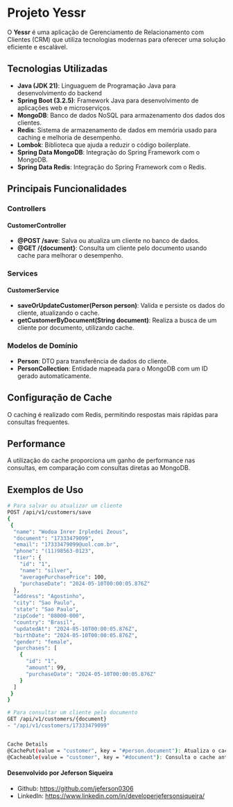 # Projeto Yessr

O **Yessr** é uma aplicação de Gerenciamento de Relacionamento com Clientes (CRM) que utiliza tecnologias modernas para
oferecer uma solução eficiente e escalável.

## Tecnologias Utilizadas

- **Java (JDK 21)**: Linguaguem de Programação Java para desenvolvimento do backend
- **Spring Boot (3.2.5)**: Framework Java para desenvolvimento de aplicações web e microserviços.
- **MongoDB**: Banco de dados NoSQL para armazenamento dos dados dos clientes.
- **Redis**: Sistema de armazenamento de dados em memória usado para caching e melhoria de desempenho.
- **Lombok**: Biblioteca que ajuda a reduzir o código boilerplate.
- **Spring Data MongoDB**: Integração do Spring Framework com o MongoDB.
- **Spring Data Redis**: Integração do Spring Framework com o Redis.

## Principais Funcionalidades

### Controllers

#### CustomerController

- **@POST /save**: Salva ou atualiza um cliente no banco de dados.
- **@GET /{document}**: Consulta um cliente pelo documento usando cache para melhorar o desempenho.

### Services

#### CustomerService

- **saveOrUpdateCustomer(Person person)**: Valida e persiste os dados do cliente, atualizando o cache.
- **getCustomerByDocument(String document)**: Realiza a busca de um cliente por documento, utilizando cache.

### Modelos de Domínio

- **Person**: DTO para transferência de dados do cliente.
- **PersonCollection**: Entidade mapeada para o MongoDB com um ID gerado automaticamente.

## Configuração de Cache

O caching é realizado com Redis, permitindo respostas mais rápidas para consultas frequentes.

## Performance

A utilização do cache proporciona um ganho de performance nas consultas, em comparação com consultas diretas ao MongoDB.

## Exemplos de Uso

```bash
# Para salvar ou atualizar um cliente
POST /api/v1/customers/save
{
 {
  "name": "Wodoa Inrer Irpledei Zeous",
  "document": "17333479099",
  "email": "17333479099@uol.com.br",
  "phone": "(11)98563-0123",
  "tier": {
    "id": "1",
    "name": "silver",
    "averagePurchasePrice": 100,
    "purchaseDate": "2024-05-10T00:00:05.876Z"
  },
  "address": "Agostinho",
  "city": "Sao Paulo",
  "state": "Sao Paulo",
  "zipCode": "08000-000",
  "country": "Brasil",
  "updatedAt": "2024-05-10T00:00:05.876Z",
  "birthDate": "2024-05-10T00:00:05.876Z",
  "gender": "female",
  "purchases": [
    {
      "id": "1",
      "amount": 99,
      "purchaseDate": "2024-05-10T00:00:05.876Z"
    }
  ]
 }
}

# Para consultar um cliente pelo documento
GET /api/v1/customers/{document}
- "/api/v1/customers/17333479099"


Cache Details
@CachePut(value = "customer", key = "#person.document"): Atualiza o cache a cada operação de inserção ou atualização.
@Cacheable(value = "customer", key = "#document"): Consulta o cache antes de acessar o banco de dados.
```

#### Desenvolvido por Jeferson Siqueira

- Github: https://github.com/jeferson0306
- LinkedIn: https://www.linkedin.com/in/developerjefersonsiqueira/

